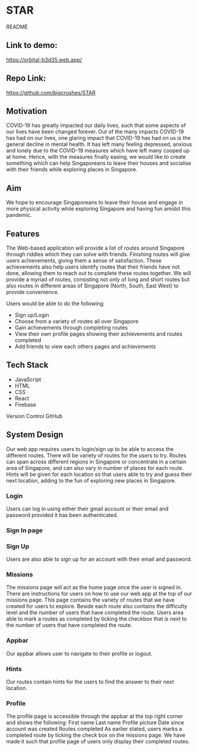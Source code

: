 # STAR
README

## Link to demo:
https://orbital-b3d35.web.app/
## Repo Link:
https://github.com/bigcrushes/STAR

## Motivation 
COVID-19 has greatly impacted our daily lives, such that some aspects of our lives have been changed forever. Out of the many impacts COVID-19 has had on our lives, one glaring impact that COVID-19 has had on us is the general decline in mental health. It has left many feeling depressed, anxious and lonely due to the COVID-19 measures which have left many cooped up at home. Hence, with the measures finally easing, we would like to create something which can help Singaporeans to leave their houses and socialise with their friends while exploring places in Singapore. 

## Aim 
We hope to encourage Singaporeans to leave their house and engage in more physical activity while exploring Singapore and having fun amidst this pandemic.

## Features 
The Web-based application will provide a list of routes around Singapore through riddles which they can solve with friends. Finishing routes will give users achievements, giving them a sense of satisfaction. These achievements also help users identify routes that their friends have not done, allowing them to reach out to complete these routes together. We will provide a myriad of routes, consisting not only of long and short routes but also routes in different areas of Singapore (North, South, East West) to provide convenience.

Users would be able to do the following:
- Sign up/Login
- Choose from a variety of routes all over Singapore
- Gain achievements through completing routes
- View their own profile pages showing their achievements and routes completed
- Add friends to view each others pages and achievements

## Tech Stack
- JavaScript
- HTML
- CSS
- React
- Firebase

Version Control
GitHub

## System Design
Our web app requires users to login/sign up to be able to access the different routes. There will be variety of routes for the users to try. Routes can span across different regions in Singapore or concentrate in a certain area of Singapore, and can also vary in number of places for each route. Hints will be given for each location so that users able to try and guess their next location, adding to the fun of exploring new places in Singapore. 

### Login
Users can log in using either their gmail account or their email and password provided it has been authenticated.

### Sign In page

### Sign Up
Users are also able to sign up for an account with their email and password.

### Missions
The missions page will act as the home page once the user is signed in. There are instructions for users on how to use our web app at the top of our missions page. This page contains the variety of routes that we have created for users to explore. Beside each route also contains the difficulty level and the number of users that have completed the route. Users area able to mark a routes as completed by ticking the checkbox that is next to the number of users that have completed the route. 

### Appbar
Our appbar allows user to navigate to their profile or logout.

### Hints 
Our routes contain hints for the users to find the answer to their next location.

### Profile
The profile page is accessible through the appbar at the top right corner and shows the following:
First name
Last name
Profile picture
Date since account was created
Routes completed
As earlier stated, users marks a completed route by ticking the check box on the missions page. We have made it such that profile page of users only display their completed routes.


